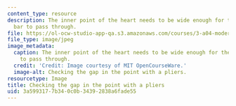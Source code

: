 ```yaml
---
content_type: resource
description: The inner point of the heart needs to be wide enough for the twisted
  bar to pass through.
file: https://ol-ocw-studio-app-qa.s3.amazonaws.com/courses/3-a04-modern-blacksmithing-and-physical-metallurgy-fall-2008/3a5993177b340c0b34392838a6fade55_120.jpg
file_type: image/jpeg
image_metadata:
  caption: The inner point of the heart needs to be wide enough for the twisted bar
    to pass through.
  credit: 'Credit: Image courtesy of MIT OpenCourseWare.'
  image-alt: Checking the gap in the point with a pliers.
resourcetype: Image
title: Checking the gap in the point with a pliers
uid: 3a599317-7b34-0c0b-3439-2838a6fade55
---
```

